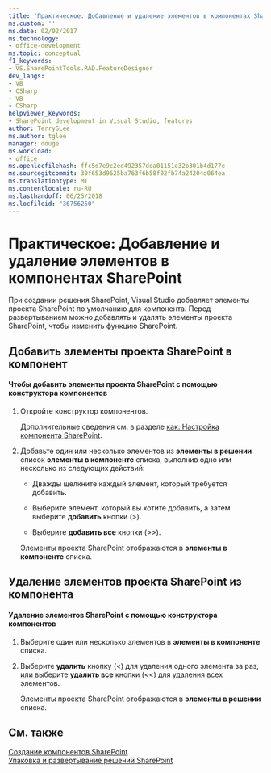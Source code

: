 ```yaml
---
title: 'Практическое: Добавление и удаление элементов в компонентах SharePoint | Документация Майкрософт'
ms.custom: ''
ms.date: 02/02/2017
ms.technology:
- office-development
ms.topic: conceptual
f1_keywords:
- VS.SharePointTools.RAD.FeatureDesigner
dev_langs:
- VB
- CSharp
- VB
- CSharp
helpviewer_keywords:
- SharePoint development in Visual Studio, features
author: TerryGLee
ms.author: tglee
manager: douge
ms.workload:
- office
ms.openlocfilehash: ffc5d7e9c2ed492357dea01151e32b301b4d177e
ms.sourcegitcommit: 30f653d9625ba763f6b58f02fb74a24204d064ea
ms.translationtype: MT
ms.contentlocale: ru-RU
ms.lasthandoff: 06/25/2018
ms.locfileid: "36756250"
---
```

# <a name="how-to-add-and-remove-items-to-sharepoint-features"></a>Практическое: Добавление и удаление элементов в компонентах SharePoint
  При создании решения SharePoint, Visual Studio добавляет элементы проекта SharePoint по умолчанию для компонента. Перед развертыванием можно добавлять и удалять элементы проекта SharePoint, чтобы изменить функцию SharePoint.  
  
## <a name="add-sharepoint-project-items-to-a-feature"></a>Добавить элементы проекта SharePoint в компонент  
  
#### <a name="to-add-sharepoint-project-items-with-the-feature-designer"></a>Чтобы добавить элементы проекта SharePoint с помощью конструктора компонентов  
  
1.  Откройте конструктор компонентов.  
  
     Дополнительные сведения см. в разделе [как: Настройка компонента SharePoint](../sharepoint/how-to-customize-a-sharepoint-feature.md).  
  
2.  Добавьте один или несколько элементов из **элементы в решении** список **элементы в компоненте** списка, выполнив одно или несколько из следующих действий:  
  
    -   Дважды щелкните каждый элемент, который требуется добавить.  
  
    -   Выберите элемент, который вы хотите добавить, а затем выберите **добавить** кнопки (>).  
  
    -   Выберите **добавить все** кнопки (>>).  
  
     Элементы проекта SharePoint отображаются в **элементы в компоненте** списка.  
  
## <a name="remove-sharepoint-project-items-from-a-feature"></a>Удаление элементов проекта SharePoint из компонента  
  
#### <a name="to-remove-sharepoint-items-with-the-feature-designer"></a>Удаление элементов SharePoint с помощью конструктора компонентов
  
1.  Выберите один или несколько элементов в **элементы в компоненте** списка.  
  
2.  Выберите **удалить** кнопку (<) для удаления одного элемента за раз, или выберите **удалить все** кнопки (<<) для удаления всех элементов.  
  
     Элементы проекта SharePoint отображаются в **элементы в решении** списка.  
  
## <a name="see-also"></a>См. также
 [Создание компонентов SharePoint](../sharepoint/creating-sharepoint-features.md)   
 [Упаковка и развертывание решений SharePoint](../sharepoint/packaging-and-deploying-sharepoint-solutions.md)  
  
